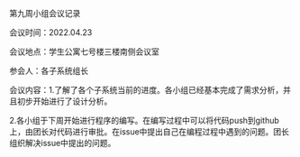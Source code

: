 第九周小组会议记录

会议时间：2022.04.23

会议地点：学生公寓七号楼三楼南侧会议室

参会人：各子系统组长

会议内容：1.了解了各个子系统当前的进度。各小组已经基本完成了需求分析，并且初步开始进行了设计分析。

2.各小组于下周开始进行程序的编写。在编写过程中可以将代码push到github上，由团长对代码进行审批。在issue中提出自己在编程过程中遇到的问题。团长组织解决issue中提出的问题。
